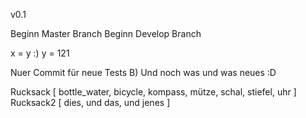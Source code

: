 v0.1

Beginn Master Branch
Beginn Develop Branch

x = y :)
y = 121

Nuer Commit für neue Tests B)
Und noch was und was neues :D

Rucksack [
    bottle_water,
    bicycle,
    kompass,
    mütze,
    schal,
    stiefel,
    uhr
]
Rucksack2 [
    dies,
    und das,
    und jenes
]